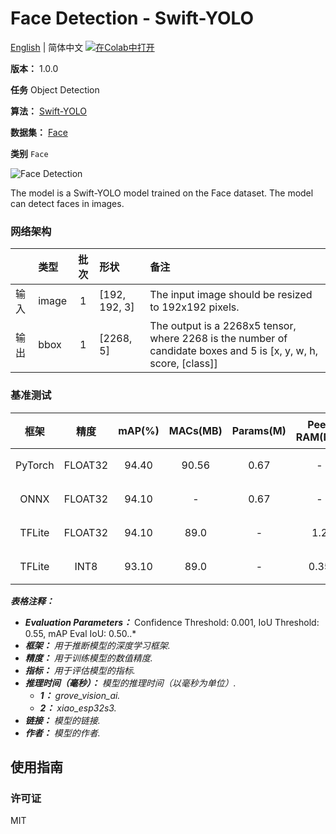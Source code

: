 # Face Detection - Swift-YOLO

[English](../en/Face_Detection_Swift-YOLO_192.md) | 简体中文 [![在Colab中打开](https://colab.research.google.com/assets/colab-badge.svg)](https://colab.research.google.com/github/seeed-studio/sscma-model-zoo/blob/main/notebooks/zh_CN/Face_Detection_Swift-YOLO_192.ipynb)

**版本：** 1.0.0

**任务** Object Detection

**算法：** [Swift-YOLO](configs/yolov5/yolov5_tiny_1xb16_300e_coco.py)

**数据集：** [Face](https://universe.roboflow.com/detection-kgpie/face-detection-j0igc)

**类别** `Face`

![Face Detection](https://files.seeedstudio.com/sscma/static/detection_face.png)

The model is a Swift-YOLO model trained on the Face dataset. The model can detect faces in images.

### 网络架构

|    | 类型    |  批次  | 形状            | 备注                                                                                                               |
|:---|:------|:----:|:--------------|:-----------------------------------------------------------------------------------------------------------------|
| 输入 | image |  1   | [192, 192, 3] | The input image should be resized to 192x192 pixels.                                                             |
| 输出 | bbox  |  1   | [2268, 5]     | The output is a 2268x5 tensor, where 2268 is the number of candidate boxes and 5 is [x, y, w, h, score, [class]] |
### 基准测试

|   框架    |   精度    |  mAP(%)  |  MACs(MB)  |  Params(M)  |  Peek RAM(MB)  |               Inference(ms)                |                                                                                    下载                                                                                     |      作者      |
|:-------:|:-------:|:--------:|:----------:|:-----------:|:--------------:|:------------------------------------------:|:-------------------------------------------------------------------------------------------------------------------------------------------------------------------------:|:------------:|
| PyTorch | FLOAT32 |  94.40   |   90.56    |    0.67     |       -        |                     -                      |      [链接](https://files.seeedstudio.com/sscma/model_zoo/detection/models/yolov5/Face/yolov5_tiny_1xb16_300e_coco_sha1_f2a3f61a271c467748e26f0fd6fdd82d740512ff.pth)       | Seeed Studio |
|  ONNX   | FLOAT32 |  94.10   |     -      |    0.67     |       -        |                     -                      |      [链接](https://files.seeedstudio.com/sscma/model_zoo/detection/models/yolov5/Face/yolov5_tiny_1xb16_300e_coco_sha1_e530c8df4b4474979cbfe2da447d06ab657289ce.onnx)      | Seeed Studio |
| TFLite  | FLOAT32 |  94.10   |    89.0    |      -      |      1.2       |                     -                      | [链接](https://files.seeedstudio.com/sscma/model_zoo/detection/models/yolov5/Face/yolov5_tiny_1xb16_300e_coco_float32_sha1_a647ee0f7eb8951b3d78c8048159e999029d7051.tflite) | Seeed Studio |
| TFLite  |  INT8   |  93.10   |    89.0    |      -      |      0.35      | 790.0<sup>(1)</sup><br>691.0<sup>(2)</sup> |  [链接](https://files.seeedstudio.com/sscma/model_zoo/detection/models/yolov5/Face/yolov5_tiny_1xb16_300e_coco_int8_sha1_e707d23e1b45b4a464e9ebedae0f6570a9d35a9c.tflite)   | Seeed Studio |

***表格注释：***

- ***Evaluation Parameters：***  Confidence Threshold: 0.001, IoU Threshold: 0.55, mAP Eval IoU: 0.50..*
- ***框架：** 用于推断模型的深度学习框架.*
- ***精度：** 用于训练模型的数值精度.*
- ***指标：** 用于评估模型的指标.*
- ***推理时间（毫秒）：** 模型的推理时间（以毫秒为单位）.*
  - ***1：** grove_vision_ai.*
  - ***2：** xiao_esp32s3.*
- ***链接：** 模型的链接.*
- ***作者：** 模型的作者.*

## 使用指南

### 许可证

MIT

